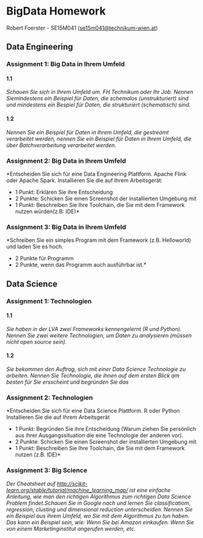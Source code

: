 # BigData Homework
Robert Foerster - SE15M041 (se15m041@technikum-wien.at)

## Data Engineering
### Assignment 1: Big Data in Ihrem Umfeld
#### 1.1
*Schauen Sie sich in Ihrem Umfeld um. FH Technikum oder Ihr Job. Nennen Siemindestens ein Beispiel für Daten, die schemalos (unstrukturiert) sind  und mindestens ein Bespiel für Daten, die  strukturiert (schematisch) sind.*

#### 1.2
*Nennen Sie ein Beispiel für Daten in Ihrem Umfeld, die gestreamt verarbeitet werden, nennen Sie ein Beispiel für Daten in Ihrem Umfeld, die über Batchverarbeitung verarbeitet werden.*

### Assignment 2: Big Data in Ihrem Umfeld
*Entscheiden Sie sich für eine Data Engineering Plattform. Apache Flink oder Apache Spark. 
Installieren Sie die auf Ihrem Arbeitsgerät:
- 1 Punkt: Erklären Sie ihre Entscheidung
- 2 Punkte: Schicken Sie einen Screenshot der installierten Umgebung mit
- 1 Punkt: Beschreiben Sie Ihre Toolchain, die Sie mit dem Framework nutzen würden(z.B: IDE)*

### Assignment 3: Big Data in Ihrem Umfeld
*Schreiben Sie ein simples Program mit dem Framework (z.B. Helloworld) und laden Sie es hoch. 

- 2 Punkte für Programm
- 2 Punkte, wenn das Programm auch ausführbar ist.*

## Data Science
### Assignment 1: Technologien
#### 1.1
*Sie haben in der LVA zwei Frameworks kennengelernt (R und Python). Nennen Sie zwei weitere Technologien, um Daten zu analysieren (müssen nicht open source sein).*

#### 1.2
*Sie bekommen den Auftrag, sich mit einer Data Science Technologie zu arbeiten. Nennen Sie Technologie, die ihnen auf dem ersten Blick am besten für Sie ersscheint und begründen Sie das*

### Assignment 2: Technologien
*Entscheiden Sie sich für eine Data Science Plattform. R oder Python Installieren Sie die auf Ihrem Arbeitsgerät

- 1 Punkt: Begründen Sie ihre Entscheidung (Warum ziehen Sie persönlich aus ihrer Ausgangssituation die eine Technologie der anderen vor). 
- 2 Punkte: Schicken Sie einen Screenshot der installierten Umgebung mit
- 1 Punkt: Beschreiben Sie Ihre Toolchain, die Sie mit dem Framework nutzen (z.B. IDE)*

### Assignment 3: Big Science
*Der Cheatsheet auf http://scikit-learn.org/stable/tutorial/machine_learning_map/ ist eine einfache Anleitung, wie man den richtigen Algorithmus zum richtigen Data Science Problem findet.Schauen Sie in Google nach und lernen Sie classificatiom, regression, clusting und dimensional 
reduction unterscheiden. Nennen Sie ein Beispiel aus ihrem Umfeld, wo Sie mit dem Algorithmus zu tun haben. 
Das kann ein Beispiel sein, wie: Wenn Sie bei Amazon einkaufen. Wenn Sie von einem Marketinginstitut angerufen werden, etc.*

